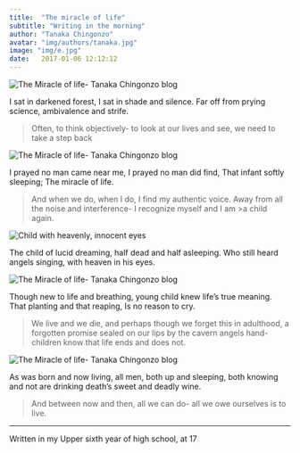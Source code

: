 ```yaml
---
title:  "The miracle of life"
subtitle: "Writing in the morning"
author: "Tanaka Chingonzo"
avatar: "img/authors/tanaka.jpg"
image: "img/e.jpg"
date:   2017-01-06 12:12:12
---
```

![The Miracle of life- Tanaka Chingonzo blog](https://cdn-images-1.medium.com/max/800/1*hK0LXs3O7TuyMGCBnua5Lw.jpeg)

I sat in darkened forest,
I sat in shade and silence.
Far off from prying science,
ambivalence and strife.
 
>Often, to think objectively- to look at our lives and see, we need to take a step back

![The Miracle of life- Tanaka Chingonzo blog](https://cdn-images-1.medium.com/max/800/1*sfeQz10KiJh_UKYbSd28Wg.jpeg)

I prayed no man came near me,
I prayed no man did find,
That infant softly sleeping;
The miracle of life.
 
 >And when we do, when I do, I find my authentic voice. Away from all the noise and interference- I recognize myself and I am  >a child again.

![Child with heavenly, innocent eyes](http://s9.favim.com/orig/131001/adorable-african-aww-baby-Favim.com-965211.jpg "Heaven in his eyes")
 
The child of lucid dreaming,
half dead and half asleeping.
Who still heard angels singing,
with heaven in his eyes.



![The Miracle of life- Tanaka Chingonzo blog](https://cdn-images-1.medium.com/max/800/1*bWGm3-ezulHUWkbC8dpu0Q.jpeg)

Though new to life and breathing,
young child knew life’s true meaning.
That planting and that reaping,
Is no reason to cry.
 
 > We live and we die, and perhaps though we forget this in adulthood, a forgotten promise sealed on our lips by the cavern angels hand- children know that life ends and does not.

![The Miracle of life- Tanaka Chingonzo blog](https://cdn-images-1.medium.com/max/800/1*zSmD_wG8OebYo1Co5Tsq6g.jpeg)

As was born and now living,
all men, both up and sleeping,
both knowing and not are drinking
death’s sweet and deadly wine.

>And between now and then, all we can do- all we owe ourselves is to live.


----------

Written in my Upper sixth year of high school, at 17


